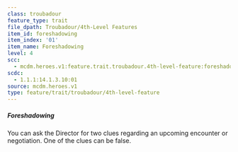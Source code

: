 ```yaml
---
class: troubadour
feature_type: trait
file_dpath: Troubadour/4th-Level Features
item_id: foreshadowing
item_index: '01'
item_name: Foreshadowing
level: 4
scc:
  - mcdm.heroes.v1:feature.trait.troubadour.4th-level-feature:foreshadowing
scdc:
  - 1.1.1:14.1.3.10:01
source: mcdm.heroes.v1
type: feature/trait/troubadour/4th-level-feature
---
```


##### Foreshadowing

You can ask the Director for two clues regarding an upcoming encounter or negotiation. One of the clues can be false.
